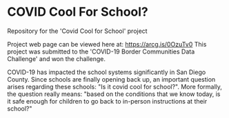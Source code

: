 # COVID Cool For School?
Repository for the 'Covid Cool for School' project

Project web page can be viewed here at: https://arcg.is/0OzuTv0
This project was submitted to the 'COVID-19 Border Communities Data Challenge' and won the challenge.

COVID-19 has impacted the school systems significantly in San Diego County. Since schools are finally opening back up, an important question arises regarding these schools: "Is it covid cool for school?". More formally, the question really means: "based on the conditions that we know today, is it safe enough for children to go back to in-person instructions at their school?"
